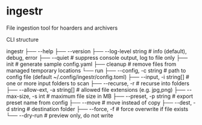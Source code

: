 # ingestr
File ingestion tool for hoarders and archivers

CLI structure

ingestr
├── --help
├── --version
├── --log-level string              # info (default), debug, error
├── --quiet                         # suppress console output, log to file only
├── init                            # generate sample config.yaml
├── cleanup                         # remove files from managed temporary locations
└── run
    ├── --config, -c string         # path to config file (default ~/.config/ingestr/config.toml)
    ├── --input, -i string[]        # one or more input folders to scan
    ├── --recurse, -r               # recurse into folders
    ├── --allow-ext, -a string[]    # allowed file extensions (e.g. jpg,png)
    ├── --max-size, -s int          # maximum file size in MB
    ├── --preset, -p string         # export preset name from config
    ├── --move                      # move instead of copy
    ├── --dest, -d string           # destination folder
    ├── --force, -f                 # force overwrite if file exists
    └── --dry-run                   # preview only, do not write
